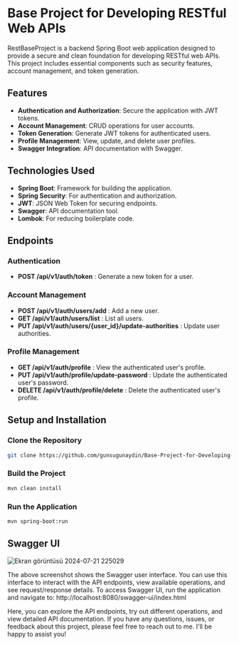 # Base Project for Developing RESTful Web APIs
RestBaseProject is a backend Spring Boot web application designed to provide a secure and clean foundation for developing RESTful web APIs. This project includes essential components such as security features, account management, and token generation.

## Features
- **Authentication and Authorization**: Secure the application with JWT tokens.
- **Account Management**: CRUD operations for user accounts.
- **Token Generation**: Generate JWT tokens for authenticated users.
- **Profile Management**: View, update, and delete user profiles.
- **Swagger Integration**: API documentation with Swagger.

## Technologies Used
- **Spring Boot**: Framework for building the application.
- **Spring Security**: For authentication and authorization.
- **JWT**: JSON Web Token for securing endpoints.
- **Swagger**: API documentation tool.
- **Lombok**: For reducing boilerplate code.

## Endpoints
### Authentication
- **POST /api/v1/auth/token** : Generate a new token for a user.

### Account Management
- **POST /api/v1/auth/users/add** : Add a new user.
- **GET /api/v1/auth/users/list** : List all users.
- **PUT /api/v1/auth/users/{user_id}/update-authorities** : Update user authorities.

### Profile Management
- **GET /api/v1/auth/profile** : View the authenticated user's profile.
- **PUT /api/v1/auth/profile/update-password** : Update the authenticated user's password.
- **DELETE /api/v1/auth/profile/delete** : Delete the authenticated user's profile.

## Setup and Installation
### Clone the Repository
```sh
git clone https://github.com/gunsugunaydin/Base-Project-for-Developing-RESTful-Web-APIs.git
```
### Build the Project
```sh
mvn clean install
```
### Run the Application
```sh
mvn spring-boot:run
```
## Swagger UI

![Ekran görüntüsü 2024-07-21 225029](https://github.com/user-attachments/assets/6c41088a-8b28-438f-9955-ed2023039ed7)

The above screenshot shows the Swagger user interface. You can use this interface to interact with the API endpoints, view available operations, and see request/response details.
To access Swagger UI, run the application and navigate to: http://localhost:8080/swagger-ui/index.html

Here, you can explore the API endpoints, try out different operations, and view detailed API documentation. If you have any questions, issues, or feedback about this project, please feel free to reach out to me. I'll be happy to assist you!

